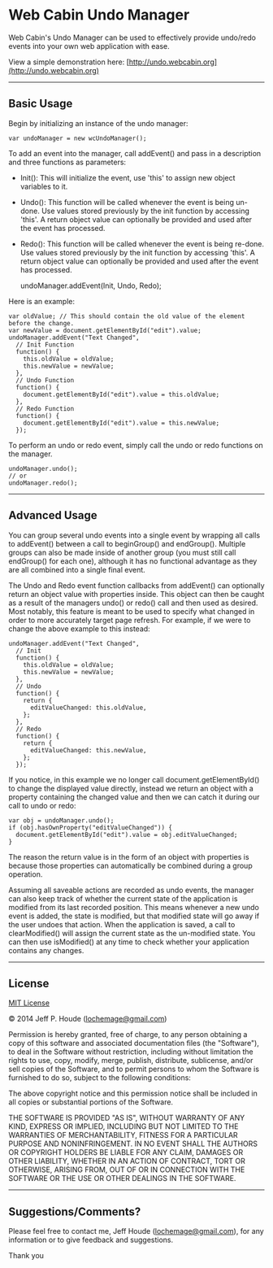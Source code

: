 # Web Cabin Undo Manager #


Web Cabin's Undo Manager can be used to effectively provide undo/redo events into your own web application with ease.

View a simple demonstration here: [http://undo.webcabin.org](http://undo.webcabin.org)

****
## Basic Usage ##

Begin by initializing an instance of the undo manager:

    var undoManager = new wcUndoManager();

To add an event into the manager, call addEvent() and pass in a description and three functions as parameters:
* Init(): This will initialize the event, use 'this' to assign new object variables to it.
* Undo(): This function will be called whenever the event is being un-done.  Use values stored previously by the init function by accessing 'this'.  A return object value can optionally be provided and used after the event has processed.
* Redo(): This function will be called whenever the event is being re-done.  Use values stored previously by the init function by accessing 'this'.  A return object value can optionally be provided and used after the event has processed.

    undoManager.addEvent(Init, Undo, Redo);

Here is an example:

    var oldValue; // This should contain the old value of the element before the change.
    var newValue = document.getElementById("edit").value;
    undoManager.addEvent("Text Changed",
      // Init Function
      function() {
        this.oldValue = oldValue;
        this.newValue = newValue;
      },
      // Undo Function
      function() {
        document.getElementById("edit").value = this.oldValue;
      },
      // Redo Function
      function() {
        document.getElementById("edit").value = this.newValue;
      });

To perform an undo or redo event, simply call the undo or redo functions on the manager.

    undoManager.undo();
    // or
    undoManager.redo();

****
## Advanced Usage ##

You can group several undo events into a single event by wrapping all calls to addEvent() between a call to beginGroup() and endGroup().  Multiple groups can also be made inside of another group (you must still call endGroup() for each one), although it has no functional advantage as they are all combined into a single final event.

The Undo and Redo event function callbacks from addEvent() can optionally return an object value with properties inside.  This object can then be caught as a result of the managers undo() or redo() call and then used as desired.  Most notably, this feature is meant to be used to specify what changed in order to more accurately target page refresh.  For example, if we were to change the above example to this instead:

    undoManager.addEvent("Text Changed",
      // Init
      function() {
        this.oldValue = oldValue;
        this.newValue = newValue;
      },
      // Undo
      function() {
        return {
          editValueChanged: this.oldValue,
        };
      },
      // Redo
      function() {
        return {
          editValueChanged: this.newValue,
        };
      });

If you notice, in this example we no longer call document.getElementById() to change the displayed value directly, instead we return an object with a property containing the changed value and then we can catch it during our call to undo or redo:

    var obj = undoManager.undo();
    if (obj.hasOwnProperty("editValueChanged")) {
      document.getElementById("edit").value = obj.editValueChanged;
    }

The reason the return value is in the form of an object with properties is because those properties can automatically be combined during a group operation.

Assuming all saveable actions are recorded as undo events, the manager can also keep track of whether the current state of the application is modified from its last recorded position.  This means whenever a new undo event is added, the state is modified, but that modified state will go away if the user undoes that action.  When the application is saved, a call to clearModified() will assign the current state as the un-modified state.  You can then use isModified() at any time to check whether your application contains any changes.

****
## License ##

[MIT License](http://www.opensource.org/licenses/mit-license.php)

&copy; 2014 Jeff P. Houde ([lochemage@gmail.com](mailto:lochemage@gmail.com))

Permission is hereby granted, free of charge, to any person obtaining a copy of this software and associated documentation files (the "Software"), to deal in the Software without restriction, including without limitation the rights to use, copy, modify, merge, publish, distribute, sublicense, and/or sell copies of the Software, and to permit persons to whom the Software is furnished to do so, subject to the following conditions:

The above copyright notice and this permission notice shall be included in all copies or substantial portions of the Software.

THE SOFTWARE IS PROVIDED "AS IS", WITHOUT WARRANTY OF ANY KIND, EXPRESS OR IMPLIED, INCLUDING BUT NOT LIMITED TO THE WARRANTIES OF MERCHANTABILITY, FITNESS FOR A PARTICULAR PURPOSE AND NONINFRINGEMENT. IN NO EVENT SHALL THE AUTHORS OR COPYRIGHT HOLDERS BE LIABLE FOR ANY CLAIM, DAMAGES OR OTHER LIABILITY, WHETHER IN AN ACTION OF CONTRACT, TORT OR OTHERWISE, ARISING FROM, OUT OF OR IN CONNECTION WITH THE SOFTWARE OR THE USE OR OTHER DEALINGS IN THE SOFTWARE.

****
## Suggestions/Comments? ##
Please feel free to contact me, Jeff Houde ([lochemage@gmail.com](mailto:lochemage@gmail.com)), for any information or to give feedback and suggestions.

Thank you
